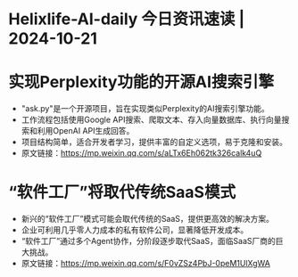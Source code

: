 # Helixlife-AI-daily 今日资讯速读 | 2024-10-21

# **实现Perplexity功能的开源AI搜索引擎**
- "ask.py"是一个开源项目，旨在实现类似Perplexity的AI搜索引擎功能。
- 工作流程包括使用Google API搜索、爬取文本、存入向量数据库、执行向量搜索和利用OpenAI API生成回答。
- 项目结构简单，适合开发者学习，提供丰富的自定义选项，易于克隆和安装。
- 原文链接：https://mp.weixin.qq.com/s/aLTx6Eh062tk326calk4uQ

# **“软件工厂”将取代传统SaaS模式**
- 新兴的“软件工厂”模式可能会取代传统的SaaS，提供更高效的解决方案。
- 企业可利用几乎零人力成本的私有软件公司，显著降低开发成本。
- “软件工厂”通过多个Agent协作，分阶段逐步取代SaaS，面临SaaS厂商的巨大挑战。
- 原文链接：https://mp.weixin.qq.com/s/F0vZSz4PbJ-0peM1UlXgWA


